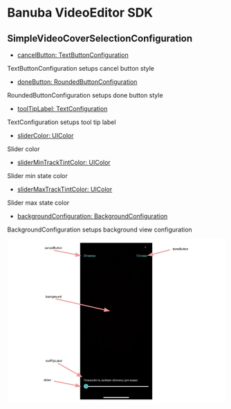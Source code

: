 # Banuba VideoEditor SDK
##  SimpleVideoCoverSelectionConfiguration

- [cancelButton: TextButtonConfiguration](/Example/Example/Extension/SimpleVideoCoverSelectionConfiguration.swift#L6)

TextButtonConfiguration setups cancel button style

- [doneButton: RoundedButtonConfiguration](/Example/Example/Extension/SimpleVideoCoverSelectionConfiguration.swift#L7)

RoundedButtonConfiguration setups done button style

- [toolTipLabel: TextConfiguration](/Example/Example/Extension/SimpleVideoCoverSelectionConfiguration.swift#L8)

TextConfiguration setups tool tip label

- [sliderColor: UIColor](/Example/Example/Extension/SimpleVideoCoverSelectionConfiguration.swift#L9)

Slider color

- [sliderMinTrackTintColor: UIColor](/Example/Example/Extension/SimpleVideoCoverSelectionConfiguration.swift#L10)

Slider min state color

- [sliderMaxTrackTintColor: UIColor](/Example/Example/Extension/SimpleVideoCoverSelectionConfiguration.swift#L11)

Slider max state color

- [backgroundConfiguration: BackgroundConfiguration](/Example/Example/Extension/SimpleVideoCoverSelectionConfiguration.swift#L12)

BackgroundConfiguration setups background view configuration

![img](screenshots/CoverScreen.png)

